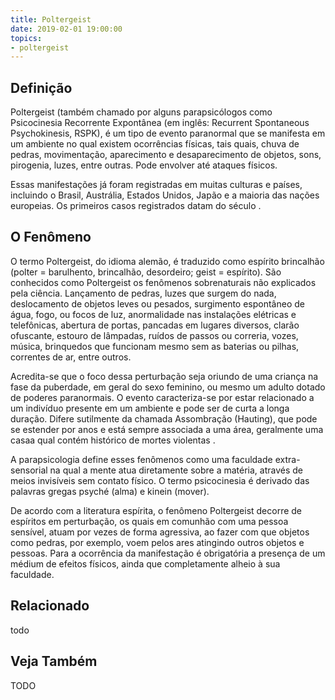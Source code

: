 ```yaml
---
title: Poltergeist
date: 2019-02-01 19:00:00
topics:
- poltergeist
---
```


## Definição
Poltergeist (também chamado por alguns parapsicólogos como Psicocinesia
Recorrente Expontânea (em inglês: Recurrent Spontaneous Psychokinesis, RSPK), é
um tipo de evento paranormal que se manifesta em um ambiente no qual existem
ocorrências físicas, tais quais, chuva de pedras, movimentação, aparecimento e
desaparecimento de objetos, sons, pirogenia, luzes, entre outras. Pode envolver
até ataques físicos. 

Essas manifestações já foram registradas em muitas culturas e países, incluindo
o Brasil, Austrália, Estados Unidos, Japão e a maioria das nações europeias. Os
primeiros casos registrados datam do século .

## O Fenômeno
O termo Poltergeist, do idioma alemão, é traduzido como espírito brincalhão
(polter = barulhento, brincalhão, desordeiro; geist = espírito). São conhecidos
como Poltergeist os fenômenos sobrenaturais não explicados pela ciência.
Lançamento de pedras, luzes que surgem do nada, deslocamento de objetos leves ou
pesados, surgimento espontâneo de água, fogo, ou focos de luz, anormalidade nas
instalações elétricas e telefônicas, abertura de portas, pancadas em lugares
diversos, clarão ofuscante, estouro de lâmpadas, ruídos de passos ou correria,
vozes, música, brinquedos que funcionam mesmo sem as baterias ou pilhas,
correntes de ar, entre outros.

Acredita-se que o foco dessa perturbação seja oriundo de uma criança na fase da
puberdade, em geral do sexo feminino, ou mesmo um adulto dotado de poderes
paranormais. O evento caracteriza-se por estar relacionado a um indivíduo
presente em um ambiente e pode ser de curta a longa duração. Difere sutilmente
da chamada Assombração (Hauting), que pode se estender por anos e está sempre
associada a uma área, geralmente uma casaa qual contém histórico de mortes
violentas .

A parapsicologia define esses fenômenos como uma faculdade extra-sensorial na
qual a mente atua diretamente sobre a matéria, através de meios invisíveis sem
contato físico. O termo psicocinesia é derivado das palavras gregas psyché
(alma) e kinein (mover).

De acordo com a literatura espírita, o fenômeno Poltergeist decorre de espíritos
em perturbação, os quais em comunhão com uma pessoa sensível, atuam por vezes de
forma agressiva, ao fazer com que objetos como pedras, por exemplo, voem pelos
ares atingindo outros objetos e pessoas. Para a ocorrência da manifestação é
obrigatória a presença de um médium de efeitos físicos, ainda que completamente
alheio à sua faculdade.


## Relacionado
todo

## Veja Também

TODO
